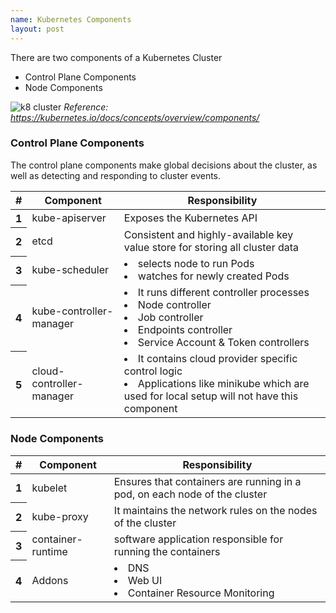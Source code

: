 ```yaml
---
name: Kubernetes Components
layout: post
---
```


There are two components of a Kubernetes Cluster
* Control Plane Components
* Node Components

![k8 cluster](https://d33wubrfki0l68.cloudfront.net/2475489eaf20163ec0f54ddc1d92aa8d4c87c96b/e7c81/images/docs/components-of-kubernetes.svg)
*Reference: https://kubernetes.io/docs/concepts/overview/components/*


### Control Plane Components
The control plane components make global decisions about the cluster, as well as detecting and responding to cluster 
events. 

<table class="table table-dark">
  <thead>
    <tr>
      <th scope="col">#</th>
      <th scope="col">Component</th>
      <th scope="col">Responsibility</th>
    </tr>
  </thead>
  <tbody>
    <tr>
      <th scope="row">1</th>
      <td>kube-apiserver</td>
      <td>Exposes the Kubernetes API</td>
    </tr>
    <tr>
      <th scope="row">2</th>
      <td>etcd</td>
      <td>Consistent and highly-available key value store for storing all cluster data</td>
    </tr>
    <tr>
      <th scope="row">3</th>
      <td>kube-scheduler</td>
      <td><li>selects node to run Pods</li><li>watches for newly created Pods</li></td>
    </tr>
    <tr>
      <th scope="row">4</th>
      <td>kube-controller-manager</td>
      <td>
        <li>It runs different controller processes</li>
        <li>Node controller</li>
        <li>Job controller</li>
        <li>Endpoints controller</li>
        <li>Service Account & Token controllers</li>
       </td>
    </tr>
    <tr>
      <th scope="row">5</th>
      <td>cloud-controller-manager</td>
      <td>
        <li>It contains cloud provider specific control logic</li>
        <li>Applications like minikube which are used for local setup will not have this component</li>
       </td>
    </tr>
  </tbody>
</table>



### Node Components

<table class="table table-dark">
  <thead>
    <tr>
      <th scope="col">#</th>
      <th scope="col">Component</th>
      <th scope="col">Responsibility</th>
    </tr>
  </thead>
  <tbody>
    <tr>
      <th scope="row">1</th>
      <td>kubelet</td>
      <td>Ensures that containers are running in a pod, on each node of the cluster</td>
    </tr>
    <tr>
      <th scope="row">2</th>
      <td>kube-proxy</td>
      <td>It maintains the network rules on the nodes of the cluster</td>
    </tr>
    <tr>
      <th scope="row">3</th>
      <td>container-runtime</td>
      <td>software application responsible for running the containers</td>
    </tr>
    <tr>
      <th scope="row">4</th>
      <td>Addons</td>
      <td>
        <li>DNS</li>
        <li>Web UI</li>
        <li>Container Resource Monitoring</li>
       </td>
    </tr>
  </tbody>
</table>


